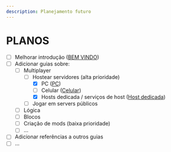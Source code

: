```yaml
---
description: Planejamento futuro
---
```


# PLANOS

* [ ] Melhorar introdução ([BEM VINDO](./))
* [ ] Adicionar guias sobre:
  * [ ] Multiplayer
    * [ ] Hostear servidores (alta prioridade)
      * [x] PC ([PC](multiplayer/hostear-servers/pc.md))
      * [ ] Celular ([Celular](multiplayer/hostear-servers/celular.md))
      * [x] Hosts dedicada / serviços de host ([Host dedicada](multiplayer/hostear-servers/host-dedicada.md))
    * [ ] Jogar em servers públicos
  * [ ] Lógica
  * [ ] Blocos
  * [ ] Criação de mods (baixa prioridade)
  * [ ] ...
* [ ] Adicionar referências a outros guias
* [ ] ...
